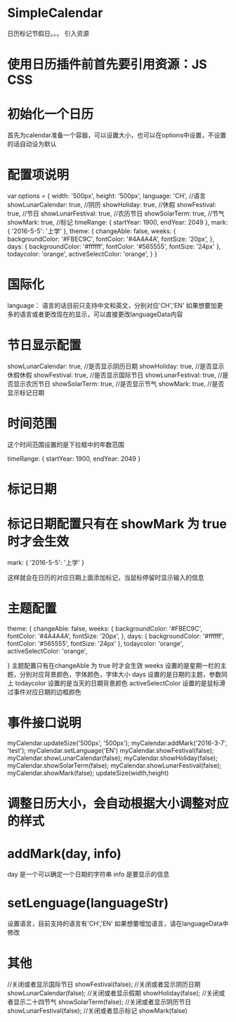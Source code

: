 # SimpleCalendar
日历标记节假日。。。
引入资源

# 使用日历插件前首先要引用资源：JS CSS

<link rel="stylesheet" type="text/css" href="css/simple-calendar.css">
<script type="text/jacascrip" src="js/simple-calendar.js"></script>

# 初始化一个日历

首先为calendar准备一个容器，可以设置大小，也可以在options中设置，不设置的话自动设为默认
<div id='container'></div>
<script>
    var myCalendar = new SimpleCalendar('#container');
</script>

# 配置项说明

var options = {
      width: '500px',
      height: '500px',
      language: 'CH', //语言
      showLunarCalendar: true, //阴历
      showHoliday: true, //休假
      showFestival: true, //节日
      showLunarFestival: true, //农历节日
      showSolarTerm: true, //节气
      showMark: true, //标记
      timeRange: {
        startYear: 1900,
        endYear: 2049
      },
      mark: {
        '2016-5-5': '上学'
      },
      theme: {
        changeAble: false,
        weeks: {
          backgroundColor: '#FBEC9C',
          fontColor: '#4A4A4A',
          fontSize: '20px',
        },
        days: {
          backgroundColor: '#ffffff',
          fontColor: '#565555',
          fontSize: '24px'
        },
        todaycolor: 'orange',
        activeSelectColor: 'orange',
      }
    }
    
    
  #   国际化

language： 语言的话目前只支持中文和英文，分别对应'CH','EN'
如果想要加更多的语言或者更改现在的显示，可以直接更改languageData内容

# 节日显示配置
showLunarCalendar: true, //是否显示阴历日期
showHoliday: true,       //是否显示休假休假
showFestival: true,      //是否显示国际节日
showLunarFestival: true, //是否显示农历节日
showSolarTerm: true,     //是否显示节气
showMark: true,          //是否显示标记日期



# 时间范围

这个时间范围设置的是下拉框中的年数范围

timeRange: {
    startYear: 1900,
    endYear: 2049
}
# 标记日期

# 标记日期配置只有在 showMark 为 true 时才会生效
mark: {
        '2016-5-5': '上学'
    }


这样就会在日历的对应日期上面添加标记，当鼠标停留时显示输入的信息

# 主题配置
theme: {
    changeAble: false,
    weeks: {
        backgroundColor: '#FBEC9C',
        fontColor: '#4A4A4A',
        fontSize: '20px',
    },
    days: {
        backgroundColor: '#ffffff',
        fontColor: '#565555',
        fontSize: '24px'
    },
    todaycolor: 'orange',
    activeSelectColor: 'orange',
    
}
主题配置只有在changeAble 为 true 时才会生效 
weeks 设置的是星期一栏的主题，分别对应背景颜色，字体颜色，字体大小 
days 设置的是日期的主题，参数同上 
todaycolor 设置的是当天的日期背景颜色 
activeSelectColor 设置的是鼠标滑过事件对应日期的边框颜色

# 事件接口说明

myCalendar.updateSize('500px', '500px');
myCalendar.addMark('2016-3-7', 'test');
myCalendar.setLanguage('EN')
myCalendar.showFestival(false);
myCalendar.showLunarCalendar(false);
myCalendar.showHoliday(false);
myCalendar.showSolarTerm(false);
myCalendar.showLunarFestival(false);
myCalendar.showMark(false);
updateSize(width,height)


# 调整日历大小，会自动根据大小调整对应的样式

# addMark(day, info)
day 是一个可以确定一个日期的字符串 info 是要显示的信息

# setLenguage(languageStr)
设置语言，目前支持的语言有'CH','EN' 如果想要增加语言，请在languageData中修改

# 其他
//关闭或者显示国际节日
showFestival(false); 
//关闭或者显示阴历日期
showLunarCalendar(false);
//关闭或者显示假期
showHoliday(false);
//关闭或者显示二十四节气
showSolarTerm(false);
//关闭或者显示阴历节日
showLunarFestival(false);
//关闭或者显示标记
showMark(false)
